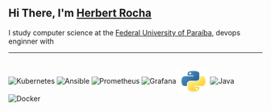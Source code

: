 ## Hi There, I'm [Herbert Rocha](https://portifolio.hmhomelab.site)

I study computer science at the [Federal University of Paraíba](https://www.ufpb.br/), devops enginner with 


----

<div style="display: inline_block"><br>
  <img align="center" alt="Kubernetes" height="50" width="60" src="https://www.vectorlogo.zone/logos/kubernetes/kubernetes-icon.svg">
  <img align="center" alt="Ansible" height="50" width=60" src="https://www.vectorlogo.zone/logos/ansible/ansible-icon.svg">
  <img align="center" alt="Prometheus" height="50" width="60" src="https://www.vectorlogo.zone/logos/prometheusio/prometheusio-icon.svg">
  <img align="center" alt="Grafana" height="50" width="60" src="https://www.vectorlogo.zone/logos/grafana/grafana-icon.svg">
  <img align="center" alt="Python" height="50" width="60" src="https://raw.githubusercontent.com/devicons/devicon/master/icons/python/python-original.svg">
  <img align="center" alt="Java" height="50" width="60" src="https://www.vectorlogo.zone/logos/java/java-icon.svg">
  <img align="center" alt="Docker" height="50" width="60" src="https://www.vectorlogo.zone/logos/docker/docker-icon.svg">
</div>



